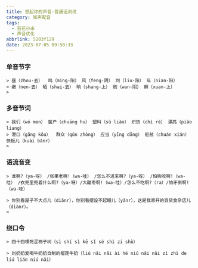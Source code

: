 ```yaml
---
title: 想起你的声音-普通话测试
category: 知声配音
tags:
  - 苔花小米
  - 声音优化
abbrlink: 5203f129
date: 2023-07-05 09:50:33
---
```


### 单音节字

    > 昼（zhou-去）  鸣（ming-阳） 风（feng-阴） 刘（liu-阳） 年（nian-阳） 
    > 嫩（nen-去） 晒（shai-去） 晌（shang-上） 剜（wan-阴） 癣（xuan-上）
    >
### 多音节词

    > 我们（wǒ men） 窗户（chuāng hu） 塑料（sù liào） 炽热（chì rè） 漂亮（piào liang） 
    > 港口（gǎng kǒu）  群众（qún zhòng） 应当（yīng dāng） 船舷（chuán xián） 快板儿（kuài bǎnr）
    >
### 语流音变

    > 谁啊?（ya-呀） /张果老啊!（wa-哇） /怎么不进来啊?（ya-呀） /怕狗咬啊!（wa-哇） /衣兜里兜着什么啊?（ya-呀）/大酸枣啊!（wa-哇）/怎么不吃啊?（ra）/怕牙倒啊!（wa-哇）

    > 你别看屋子不大点儿（diǎnr），你别看摆设不起眼儿（yǎnr），这是我家开的百货食杂店儿（diànr）。
    >
### 绕口令

    > 四十四棵死涩柿子树（sì shí sì kē sǐ sè shì zi shù）
    
    > 刘奶奶爱喝牛奶奶自制的榴莲牛奶（liú nǎi nǎi ài hē niú nǎi nǎi zì zhì de liú lián niú nǎi）

